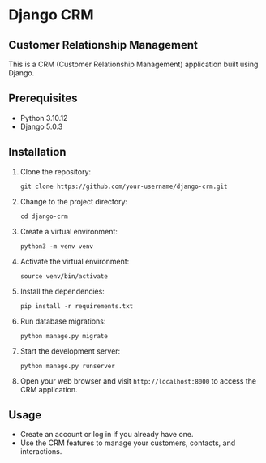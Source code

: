 # Django CRM

## Customer Relationship Management

This is a CRM (Customer Relationship Management) application built using Django.

## Prerequisites

- Python 3.10.12
- Django 5.0.3

## Installation

1. Clone the repository:

    ```shell
    git clone https://github.com/your-username/django-crm.git
    ```

2. Change to the project directory:

    ```shell
    cd django-crm
    ```

3. Create a virtual environment:

    ```shell
    python3 -m venv venv
    ```

4. Activate the virtual environment:

    ```shell
    source venv/bin/activate
    ```

5. Install the dependencies:

    ```shell
    pip install -r requirements.txt
    ```

6. Run database migrations:

    ```shell
    python manage.py migrate
    ```

7. Start the development server:

    ```shell
    python manage.py runserver
    ```

8. Open your web browser and visit `http://localhost:8000` to access the CRM application.

## Usage

- Create an account or log in if you already have one.
- Use the CRM features to manage your customers, contacts, and interactions.
